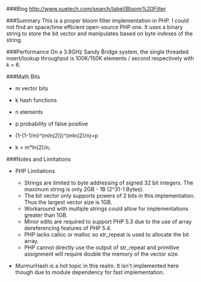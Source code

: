 ###Blog
http://www.xuetech.com/search/label/Bloom%20Filter

###Summary
This is a proper bloom filter implementation in PHP.  I could not find an space/time efficient open-source PHP one.
It uses a binary string to store the bit vector and manipulates based on byte indexes of the string.

###Performance
On a 3.8GHz Sandy Bridge system, the single threaded insert/lookup throughput is 100K/150K elements / second respectively with k = 6.

###Math Bits
* m vector bits
* k hash functions
* n elements
* p probability of false positive

* (1-(1-1/m)^(m*ln(2)))^(m*ln(2)/n)=p
* k = m*ln(2)/n;

###Notes and Limitations
* PHP Limitations
	* Strings are limited to byte addressing of signed 32 bit integers.  The maximum string is only 2GB - 1B (2^31-1 Bytes).
	* The bit vector only supports powers of 2 bits in this implementation.  Thus the largest vector size is 1GB.
	* Workaround with multiple strings could allow for implementations greater than 1GB.
	* Minor edits are required to support PHP 5.3 due to the use of array dereferencing features of PHP 5.4.
	* PHP lacks calloc or malloc so str_repeat is used to allocate the bit array.
	* PHP cannot directly use the output of str_repeat and primitive assignment will require double the memory of the vector size.

* MurmurHash is a hot topic in this realm.  It isn't implemented here though due to module dependency for fast implementation.
